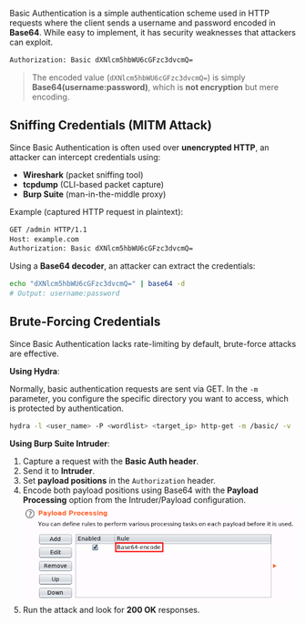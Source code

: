 Basic Authentication is a simple authentication scheme used in HTTP requests where the client sends a username and password encoded in **Base64**. While easy to implement, it has security weaknesses that attackers can exploit.

```bash
Authorization: Basic dXNlcm5hbWU6cGFzc3dvcmQ=
```

> The encoded value (`dXNlcm5hbWU6cGFzc3dvcmQ=`) is simply **Base64(username:password)**, which is **not encryption** but mere encoding.

## Sniffing Credentials (MITM Attack)

Since Basic Authentication is often used over **unencrypted HTTP**, an attacker can intercept credentials using:

- **Wireshark** (packet sniffing tool)
- **tcpdump** (CLI-based packet capture)
- **Burp Suite** (man-in-the-middle proxy)

Example (captured HTTP request in plaintext):

```bash
GET /admin HTTP/1.1  
Host: example.com  
Authorization: Basic dXNlcm5hbWU6cGFzc3dvcmQ=  
```
Using a **Base64 decoder**, an attacker can extract the credentials:
```bash
echo "dXNlcm5hbWU6cGFzc3dvcmQ=" | base64 -d
# Output: username:password
```

## Brute-Forcing Credentials

Since Basic Authentication lacks rate-limiting by default, brute-force attacks are effective.

**Using Hydra**:

Normally, basic authentication requests are sent via GET. In the `-m` parameter, you configure the specific directory you want to access, which is protected by authentication.
```bash
hydra -l <user_name> -P <wordlist> <target_ip> http-get -m /basic/ -v 
```

**Using Burp Suite Intruder**:

1. Capture a request with the **Basic Auth header**.
2. Send it to **Intruder**.
3. Set **payload positions** in the `Authorization` header.
4. Encode both payload positions using Base64 with the **Payload Processing** option from the Intruder/Payload configuration.
![](../../../Images/Burp-base64encode-payload.png)
5. Run the attack and look for **200 OK** responses.